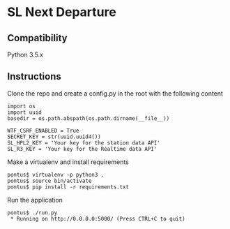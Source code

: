 # SL Next Departure

## Compatibility

Python 3.5.x

## Instructions

Clone the repo and create a config.py in the root with the following content

```
import os
import uuid
basedir = os.path.abspath(os.path.dirname(__file__))

WTF_CSRF_ENABLED = True
SECRET_KEY = str(uuid.uuid4())
SL_HPL2_KEY = 'Your key for the station data API'
SL_R3_KEY = 'Your key for the Realtime data API'

```

Make a virtualenv and install requirements

```
pontus$ virtualenv -p python3 . 
pontus$ source bin/activate
pontus$ pip install -r requirements.txt
```

Run the application

```
pontus$ ./run.py 
 * Running on http://0.0.0.0:5000/ (Press CTRL+C to quit)
```